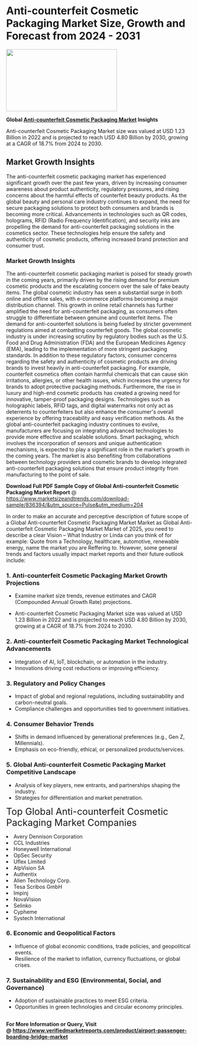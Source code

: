 <H1>Anti-counterfeit Cosmetic Packaging Market Size, Growth and Forecast from 2024 - 2031</H1><img class="aligncenter size-medium wp-image-584254" src="https://thirdeyenews.in/wp-content/uploads/2024/09/Global-Market-Research-300x168.jpeg" alt="" width="300" height="168" /><p><strong>Global&nbsp;<a href="https://www.marketsizeandtrends.com/download-sample/836394/&amp;utm_source=Pulse&amp;utm_medium=204">Anti-counterfeit Cosmetic Packaging Market</a> Insights</strong></p><p>Anti-counterfeit Cosmetic Packaging Market size was valued at USD 1.23 Billion in 2022 and is projected to reach USD 4.80 Billion by 2030, growing at a CAGR of 18.7% from 2024 to 2030.</p><p><h2>Market Growth Insights</h2> The anti-counterfeit cosmetic packaging market has experienced significant growth over the past few years, driven by increasing consumer awareness about product authenticity, regulatory pressures, and rising concerns about the harmful effects of counterfeit beauty products. As the global beauty and personal care industry continues to expand, the need for secure packaging solutions to protect both consumers and brands is becoming more critical. Advancements in technologies such as QR codes, holograms, RFID (Radio Frequency Identification), and security inks are propelling the demand for anti-counterfeit packaging solutions in the cosmetics sector. These technologies help ensure the safety and authenticity of cosmetic products, offering increased brand protection and consumer trust. <h3>Market Growth Insights</h3> The anti-counterfeit cosmetic packaging market is poised for steady growth in the coming years, primarily driven by the rising demand for premium cosmetic products and the escalating concern over the sale of fake beauty items. The global cosmetic industry has seen a substantial surge in both online and offline sales, with e-commerce platforms becoming a major distribution channel. This growth in online retail channels has further amplified the need for anti-counterfeit packaging, as consumers often struggle to differentiate between genuine and counterfeit items. The demand for anti-counterfeit solutions is being fueled by stricter government regulations aimed at combatting counterfeit goods. The global cosmetic industry is under increasing scrutiny by regulatory bodies such as the U.S. Food and Drug Administration (FDA) and the European Medicines Agency (EMA), leading to the implementation of more stringent packaging standards. In addition to these regulatory factors, consumer concerns regarding the safety and authenticity of cosmetic products are driving brands to invest heavily in anti-counterfeit packaging. For example, counterfeit cosmetics often contain harmful chemicals that can cause skin irritations, allergies, or other health issues, which increases the urgency for brands to adopt protective packaging methods. Furthermore, the rise in luxury and high-end cosmetic products has created a growing need for innovative, tamper-proof packaging designs. Technologies such as holographic labels, RFID tags, and digital watermarks not only act as deterrents to counterfeiters but also enhance the consumer's overall experience by offering traceability and easy verification methods. As the global anti-counterfeit packaging industry continues to evolve, manufacturers are focusing on integrating advanced technologies to provide more effective and scalable solutions. Smart packaging, which involves the incorporation of sensors and unique authentication mechanisms, is expected to play a significant role in the market's growth in the coming years. The market is also benefiting from collaborations between technology providers and cosmetic brands to develop integrated anti-counterfeit packaging solutions that ensure product integrity from manufacturing to the point of sale. </p><p><span class=""><strong>Download Full PDF Sample Copy of Global Anti-counterfeit Cosmetic Packaging Market Report</strong> @ <a href="https://www.marketsizeandtrends.com/download-sample/836394/&amp;utm_source=Pulse&amp;utm_medium=204" target="_blank">https://www.marketsizeandtrends.com/download-sample/836394/&amp;utm_source=Pulse&amp;utm_medium=204</a></span></p><p>In order to make an accurate and perceptive description of future scope of a Global&nbsp;Anti-counterfeit Cosmetic Packaging Market Market as Global&nbsp;Anti-counterfeit Cosmetic Packaging Market Market of 2025, you need to describe a clear Vision &ndash; What Industry or Linda can you think of for example: Quote from a Technology, healthcare, automotive, renewable energy, name the market you are Reffering to. However, some general trends and factors usually impact market reports and their future outlook include:</p><h3>1.&nbsp;<strong>Anti-counterfeit Cosmetic Packaging Market Growth Projections</strong></h3><ul><li>Examine market size trends, revenue estimates and CAGR (Compounded Annual Growth Rate) projections.</li><li><p>Anti-counterfeit Cosmetic Packaging Market size was valued at USD 1.23 Billion in 2022 and is projected to reach USD 4.80 Billion by 2030, growing at a CAGR of 18.7% from 2024 to 2030.</p></li></ul><h3>2.&nbsp;<strong>Anti-counterfeit Cosmetic Packaging Market Technological Advancements</strong></h3><ul><li>Integration of AI, IoT, blockchain, or automation in the industry.</li><li>Innovations driving cost reductions or improving efficiency.</li></ul><h3>3.&nbsp;<strong>Regulatory and Policy Changes</strong></h3><ul><li>Impact of global and regional regulations, including sustainability and carbon-neutral goals.</li><li>Compliance challenges and opportunities tied to government initiatives.</li></ul><h3>4.&nbsp;<strong>Consumer Behavior Trends</strong></h3><ul><li>Shifts in demand influenced by generational preferences (e.g., Gen Z, Millennials).</li><li>Emphasis on eco-friendly, ethical, or personalized products/services.</li></ul><h3>5.&nbsp;<strong>Global Anti-counterfeit Cosmetic Packaging Market Competitive Landscape</strong></h3><ul><li>Analysis of key players, new entrants, and partnerships shaping the industry.</li><li>Strategies for differentiation and market penetration.</li></ul><p data-pm-slice="1 1 []"><span style="color: inherit; font-family: inherit; font-size: 25px;">Top Global Anti-counterfeit Cosmetic Packaging Market Companies</span></p><div class="" data-test-id=""><p><li>Avery Dennison Corporation</li><li> CCL Industries</li><li> Honeywell International</li><li> OpSec Security</li><li> Uflex Limited</li><li> AlpVision SA</li><li> Authentix</li><li> Alien Technology Corp.</li><li> Tesa Scribos GmbH</li><li> Impinj</li><li> NovaVision</li><li> Selinko</li><li> Cypheme</li><li> Systech International</li></p></div><h3>6.&nbsp;<strong>Economic and Geopolitical Factors</strong></h3><ul><li>Influence of global economic conditions, trade policies, and geopolitical events.</li><li>Resilience of the market to inflation, currency fluctuations, or global crises.</li></ul><h3>7.&nbsp;<strong>Sustainability and ESG (Environmental, Social, and Governance)</strong></h3><ul><li>Adoption of sustainable practices to meet ESG criteria.</li><li>Opportunities in green technologies and circular economy principles.</li></ul><h2><strong style="font-size: 14px;">For More Information or Query, Visit @&nbsp;</strong><a style="background-color: #ffffff; font-size: 14px;" href="https://www.marketsizeandtrends.com/report/anti-counterfeit-cosmetic-packaging-market/" target="_blank">https://www.verifiedmarketreports.com/product/airport-passenger-boarding-bridge-market</a></h2>
